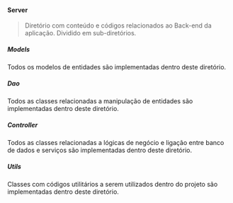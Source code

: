 #### Server

> Diretório com conteúdo e códigos relacionados ao Back-end da aplicação.
> Dividido em sub-diretórios.

##### Models
Todos os modelos de entidades são implementadas dentro deste diretório.

##### Dao
Todos as classes relacionadas a manipulação de entidades são implementadas dentro deste diretório.

##### Controller
Todos as classes relacionadas a lógicas de negócio e ligação entre banco de dados e serviços são implementadas dentro deste diretório.

##### Utils
Classes com códigos utilitários a serem utilizados dentro do projeto são implementadas dentro deste diretório.